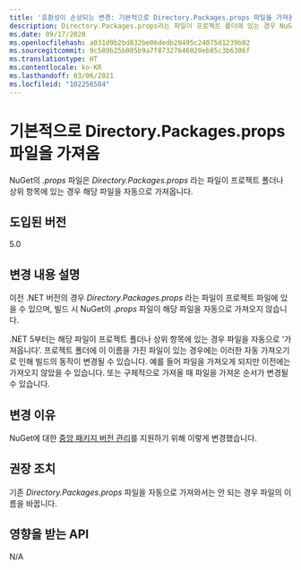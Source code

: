```yaml
---
title: '호환성이 손상되는 변경: 기본적으로 Directory.Packages.props 파일을 가져옴'
description: Directory.Packages.props라는 파일이 프로젝트 폴더에 있는 경우 NuGet의 .props 파일이 해당 파일을 자동으로 가져오는 .NET 5의 호환성이 손상되는 변경에 관해 알아봅니다.
ms.date: 09/17/2020
ms.openlocfilehash: a031d9b2bd832be06dedb20495c24075d1239b02
ms.sourcegitcommit: 9c589b25b005b9a7f87327646020eb85c3b6306f
ms.translationtype: HT
ms.contentlocale: ko-KR
ms.lasthandoff: 03/06/2021
ms.locfileid: "102256584"
---
```

# <a name="directorypackagesprops-files-is-imported-by-default"></a>기본적으로 Directory.Packages.props 파일을 가져옴

NuGet의 *.props* 파일은 *Directory.Packages.props* 라는 파일이 프로젝트 폴더나 상위 항목에 있는 경우 해당 파일을 자동으로 가져옵니다.

## <a name="version-introduced"></a>도입된 버전

5.0

## <a name="change-description"></a>변경 내용 설명

이전 .NET 버전의 경우 *Directory.Packages.props* 라는 파일이 프로젝트 파일에 있을 수 있으며, 빌드 시 NuGet의 *.props* 파일이 해당 파일을 자동으로 가져오지 않습니다.

.NET 5부터는 해당 파일이 프로젝트 폴더나 상위 항목에 있는 경우 파일을 자동으로 ‘가져옵니다’. 프로젝트 폴더에 이 이름을 가진 파일이 있는 경우에는 이러한 자동 가져오기로 인해 빌드의 동작이 변경될 수 있습니다. 예를 들어 파일을 가져오게 되지만 이전에는 가져오지 않았을 수 있습니다. 또는 구체적으로 가져올 때 파일을 가져온 순서가 변경될 수 있습니다.

## <a name="reason-for-change"></a>변경 이유

NuGet에 대한 [중앙 패키지 버전 관리](https://github.com/NuGet/Home/wiki/Centrally-managing-NuGet-package-versions)를 지원하기 위해 이렇게 변경했습니다.

## <a name="recommended-action"></a>권장 조치

기존 *Directory.Packages.props* 파일을 자동으로 가져와서는 안 되는 경우 파일의 이름을 바꿉니다.

## <a name="affected-apis"></a>영향을 받는 API

N/A

<!--

### Affected APIs

Not detectable via API analysis.

### Category

MSBuild

-->
